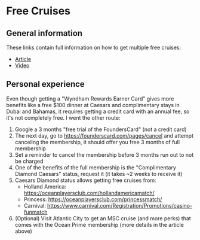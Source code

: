 # Free Cruises

## General information
These links contain full information on how to get multiple free cruises: 
* [Article](https://frequentmiler.com/how-to-get-53-free-nights-of-vacation-from-a-single-credit-card/)
* [Video](https://youtu.be/RpPK8okPXdE?si=aiJArK0WnpfOxU2D)

## Personal experience

Even though getting a "Wyndham Rewards Earner Card" gives more benefits like a free $100 dinner at Caesars and complimentary stays in Dubai and Bahamas, it requires getting a credit card with an annual fee, so it's not completely free. I went the other route:

1. Google a 3 months "free trial of the FoundersCard" (not a credit card)
2. The next day, go to https://founderscard.com/pages/cancel and attempt canceling the membership, it should offer you free 3 months of full membership
3. Set a reminder to cancel the membership before 3 months run out to not be charged
4. One of the benefits of the full membership is the "Complimentary Diamond Caesars" status, request it (it takes ~2 weeks to receive it)
5. Caesars Diamond status allows getting free cruises from:
    * Holland America: https://oceanplayersclub.com/hollandamericamatch/
    * Princess: https://oceanplayersclub.com/princessmatch/
    * Carnival: https://www.carnival.com/Registration/Promotions/casino-funmatch
6. (Optional) Visit Atlantic City to get an MSC cruise (and more perks) that comes with the Ocean Prime membership (more details in the article above)
